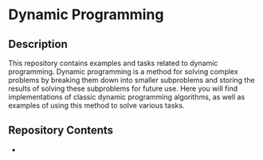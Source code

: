 # Dynamic Programming

## Description
This repository contains examples and tasks related to dynamic programming. Dynamic programming is a method for solving complex problems by breaking them down into smaller subproblems and storing the results of solving these subproblems for future use. Here you will find implementations of classic dynamic programming algorithms, as well as examples of using this method to solve various tasks.

## Repository Contents
- 


